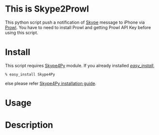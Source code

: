 This is Skype2Prowl
===================

This python script push a notification of [Skype](http://www.skype.com/) message to iPhone via [Prowl](http://prowl.weks.net/).
You have to need to install Prowl and getting Prowl API Key before using this script.

Install
=======

This script requires [Skype4Py](https://developer.skype.com/wiki/Skype4Py) module. If you already installed *[easy_install](http://peak.telecommunity.com/DevCenter/EasyInstall)*,

	% easy_install Skype4Py

else please refer [Skype4Py installation guide](https://developer.skype.com/wiki/Skype4Py/installation).

Usage
=====

Description
===========